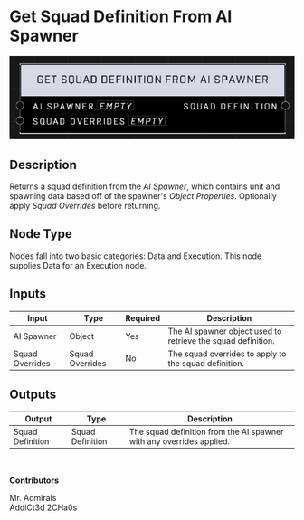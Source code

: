 # Get Squad Definition From AI Spawner
![](../../../.gitbook/assets/get-squad-definition-from-ai-spawner.png)
## Description

Returns a squad definition from the *AI Spawner*, which contains unit and spawning data based off of the spawner's 
*Object Properties*. Optionally apply *Squad Overrides* before returning.

## Node Type
Nodes fall into two basic categories: Data and Execution. This node supplies Data for an Execution node.

## Inputs
| Input            | Type             | Required | Description												    |
|------------------|------------------|----------|--------------------------------------------------------------|
| AI Spawner       | Object           | Yes      | The AI spawner object used to retrieve the squad definition. |
| Squad Overrides  | Squad Overrides  | No       | The squad overrides to apply to the squad definition.        |

## Outputs
| Output           | Type             | Description												            |
|------------------|------------------|-----------------------------------------------------------------------|
| Squad Definition | Squad Definition | The squad definition from the AI spawner with any overrides applied. |

\
\
**Contributors**

Mr. Admirals\
AddiCt3d 2CHa0s